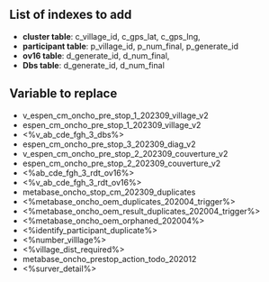 ## List of indexes to add

- **cluster table**: c_village_id, c_gps_lat, c_gps_lng,
- **participant table**: p_village_id, p_num_final, p_generate_id
- **ov16 table**: d_generate_id, d_num_final,
- **Dbs table**: d_generate_id, d_num_final

## Variable to replace

- v_espen_cm_oncho_pre_stop_1_202309_village_v2
- espen_cm_oncho_pre_stop_1_202309_village_v2
- <%v_ab_cde_fgh_3_dbs%>
- espen_cm_oncho_pre_stop_3_202309_diag_v2
- v_espen_cm_oncho_pre_stop_2_202309_couverture_v2
- espen_cm_oncho_pre_stop_2_202309_couverture_v2
- <%ab_cde_fgh_3_rdt_ov16%>
- <%v_ab_cde_fgh_3_rdt_ov16%>
- metabase_oncho_stop_cm_202309_duplicates
- <%metabase_oncho_oem_duplicates_202004_trigger%>
- <%metabase_oncho_oem_result_duplicates_202004_trigger%>
- <%metabase_oncho_oem_orphaned_202004%>
- <%identify_participant_duplicate%>
- <%number_villlage%>
- <%village_dist_required%>
- metabase_oncho_prestop_action_todo_202012
- <%surver_detail%>
